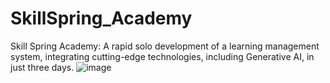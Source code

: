 # SkillSpring_Academy
Skill Spring Academy: A rapid solo development of a learning management system, integrating cutting-edge technologies, including Generative AI, in just three days.
![image](https://github.com/Satyamjha24/SkillSpring_Academy/assets/107462251/6704791f-a0ef-4a71-8bbb-b7a169de38aa)
